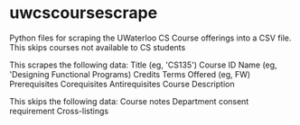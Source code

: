 # uwcscoursescrape
Python files for scraping the UWaterloo CS Course offerings into a CSV file.
This skips courses not available to CS students

This scrapes the following data:
Title (eg, 'CS135')
Course ID
Name (eg, 'Designing Functional Programs)
Credits
Terms Offered (eg, FW)
Prerequisites
Corequisites
Antirequisites
Course Description

This skips the following data:
Course notes
Department consent requirement
Cross-listings
